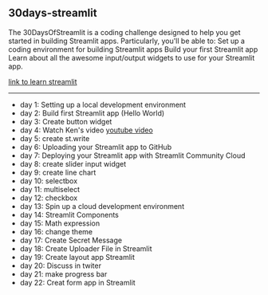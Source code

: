 ## 30days-streamlit
<p> The 30DaysOfStreamlit is a coding challenge designed to help you get started in building Streamlit apps. Particularly, you'll be able to: Set up a coding environment for building Streamlit apps Build your first Streamlit app Learn about all the awesome input/output widgets to use for your Streamlit app.

[link to learn streamlit](https://share.streamlit.io/streamlit/30days)

---

- day 1: Setting up a local development environment
- day 2: Build first Streamlit app (Hello World)
- day 3: Create button widget
- day 4: Watch Ken's video 
[youtube video](https://www.youtube.com/c/KenJee1)
- day 5: create st.write
- day 6: Uploading your Streamlit app to GitHub
- day 7: Deploying your Streamlit app with Streamlit Community Cloud
- day 8: create slider input widget
- day 9: create line chart
- day 10: selectbox
- day 11: multiselect
- day 12: checkbox
- day 13: Spin up a cloud development environment
- day 14: Streamlit Components
- day 15: Math expression
- day 16: change theme
- day 17: Create Secret Message
- day 18: Create Uploader File in Streamlit
- day 19: Create layout app Streamlit
- day 20: Discuss in twiter
- day 21: make progress bar
- day 22: Creat form app in Streamlit